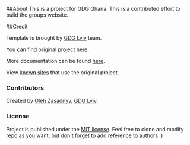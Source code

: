 ##About
This is a project for GDG Ghana.
This is a contributed effort to build the groups website.


##Credit


Template is brought by [GDG Lviv](http://lviv.gdg.org.ua/) team.

You can find original project [here](https://github.com/gdg-x/zeppelin).

 More documentation can be found [here](https://github.com/gdg-x/zeppelin-grunt/wiki).


View [known sites](https://github.com/gdg-x/zeppelin#who-is-using-template) that use the original project.


### Contributors
Created by [Oleh Zasadnyy](https://github.com/ozasadnyy), [GDG Lviv](https://plus.google.com/102444623953913144164).

### License
Project is published under the [MIT license](https://github.com/ozasadnyy/zeppelin-grunt/blob/master/LICENSE). Feel free to clone and modify repo as you want, but don't forget to add reference to authors :)
